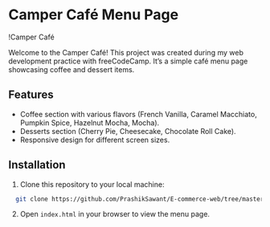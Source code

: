 
# Camper Café Menu Page


!Camper Café

Welcome to the Camper Café! This project was created during my web development practice with freeCodeCamp. It’s a simple café menu page showcasing coffee and dessert items.




## Features

- Coffee section with various flavors (French Vanilla, Caramel Macchiato, Pumpkin Spice, Hazelnut Mocha, Mocha).
- Desserts section (Cherry Pie, Cheesecake, Chocolate Roll Cake).
- Responsive design for different screen sizes.



## Installation

1. Clone this repository to your local machine:

```bash
  git clone https://github.com/PrashikSawant/E-commerce-web/tree/master

```
2. Open ``` index.html ```  in your browser to view the menu page.

